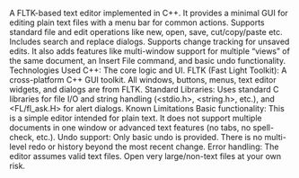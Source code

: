 A FLTK-based text editor implemented in C++. It provides a minimal GUI for editing plain text files with a menu bar for common actions. Supports standard file and edit operations like new, open, save, cut/copy/paste etc. Includes search and replace dialogs. Supports change tracking for unsaved edits. It also adds features like multi-window support for multiple “views” of the same document, an Insert File command, and basic undo functionality.
Technologies Used
C++: The core logic and UI.
FLTK (Fast Light Toolkit): A cross-platform C++ GUI toolkit. All windows, buttons, menus, text editor widgets, and dialogs are from FLTK.
Standard Libraries: Uses standard C libraries for file I/O and string handling (<stdio.h>, <string.h>, etc.), and <FL/fl_ask.H> for alert dialogs.
Known Limitations
Basic functionality: This is a simple editor intended for plain text. It does not support multiple documents in one window or advanced text features (no tabs, no spell-check, etc.).
Undo support: Only basic undo is provided. There is no multi-level redo or history beyond the most recent change.
Error handling: The editor assumes valid text files. Open very large/non-text files at your own risk.
